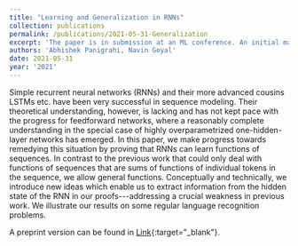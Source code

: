 ```yaml
---
title: "Learning and Generalization in RNNs"
collection: publications
permalink: /publications/2021-05-31-Generalization
excerpt: 'The paper is in submission at an ML conference. An initial manuscript has been accepted at TOPML'21.'
authors: 'Abhishek Panigrahi, Navin Goyal'
date: 2021-05-31
year: '2021'
---
```


Simple recurrent neural networks (RNNs) and their more advanced cousins LSTMs etc. have been very successful in sequence modeling. Their theoretical understanding, however, is lacking and has not kept pace with the progress for feedforward networks, where a reasonably complete understanding in the special case of highly overparametrized one-hidden-layer networks has emerged. In this paper, we make progress towards remedying this situation by proving that RNNs can learn functions of sequences. In contrast to the previous work that could only deal with functions of sequences that are sums of functions of individual tokens in the sequence, we allow general functions. Conceptually and technically, we introduce new ideas which enable us to extract information from the hidden state of the RNN in our proofs---addressing a crucial weakness in previous work. We illustrate our results on some regular language recognition problems.

A preprint version can be found in [Link](https://arxiv.org/pdf/2106.00047.pdf){:target="_blank"}.
